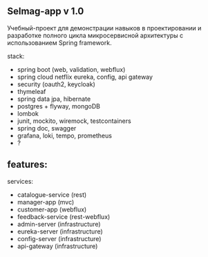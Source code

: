 ## Selmag-app v 1.0
Учебный-проект для демонстрации навыков в проектировании и разработке полного цикла микросервисной архитектуры с
использованием Spring framework.

stack:

- spring boot (web, validation, webflux)
- spring cloud netflix eureka, config, api gateway
- security (oauth2, keycloak)
- thymeleaf
- spring data jpa, hibernate
- postgres + flyway, mongoDB
- lombok
- junit, mockito, wiremock, testcontainers
- spring doc, swagger
- grafana, loki, tempo, prometheus
- ?

features:
- 
services:
- catalogue-service (rest)
- manager-app (mvc)
- customer-app (webflux)
- feedback-service (rest-webflux)
- admin-server (infrastructure)
- eureka-server (infrastructure)
- config-server (infrastructure)
- api-gateway (infrastructure)
